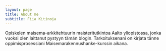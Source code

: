 ```yaml
---
layout: page
title: About me
subtitle: Fiia Kitinoja
---
```


Opiskelen maisema-arkkitehtuurin maisteritutkintoa Aalto yliopistossa, jonka vuoksi olen laittanut pystyyn tämän blogin. Tarkoituksenani on kirjata tänne oppimisprosessiani Maisemarakennushanke-kurssin aikana.
